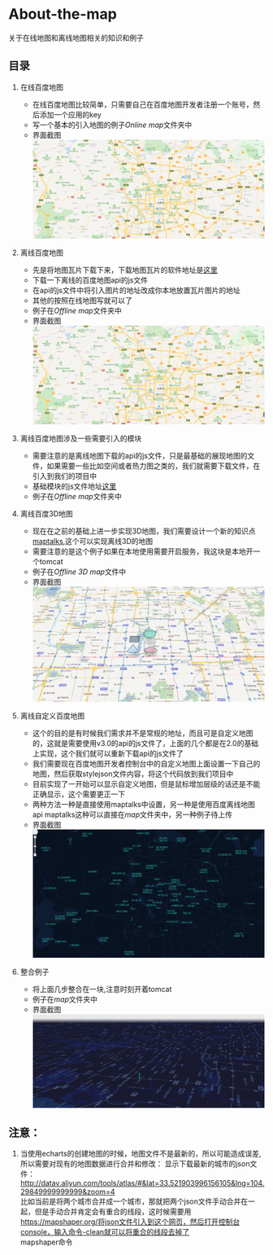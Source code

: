 # About-the-map
关于在线地图和离线地图相关的知识和例子  
## 目录
1. 在线百度地图  
    * 在线百度地图比较简单，只需要自己在百度地图开发者注册一个账号，然后添加一个应用的key  
    * 写一个基本的引入地图的例子*Online map*文件夹中
    * 界面截图
    ![在线百度地图](./img/Online-map.png)

2. 离线百度地图  
    * 先是将地图瓦片下载下来，下载地图瓦片的软件地址是[这里](https://github.com/jiazheng/BaiduMapTileCutter)
    * 下载一下离线的百度地图api的js文件  
    * 在api的js文件中将引入图片的地址改成你本地放置瓦片图片的地址  
    * 其他的按照在线地图写就可以了
    * 例子在*Offline map*文件夹中
    * 界面截图
    ![离线百度地图](./img/Online-map.png)

3. 离线百度地图涉及一些需要引入的模块  
    * 需要注意的是离线地图下载的api的js文件，只是最基础的展现地图的文件，如果需要一些比如空间或者热力图之类的，我们就需要下载文件，在引入到我们的项目中
    * 基础模块的js文件地址[这里](https://lbsyun.baidu.com/index.php?title=jspopular3.0/openlibrary)
    * 例子在*Offline map*文件夹中

4. 离线百度3D地图  
    * 现在在之前的基础上进一步实现3D地图，我们需要设计一个新的知识点[maptalks](http://maptalks.org/),这个可以实现离线3D的地图
    * 需要注意的是这个例子如果在本地使用需要开启服务，我这块是本地开一个tomcat
    * 例子在*Offline 3D map*文件中
    * 界面截图
    ![离线百度3D地图](./img/Offline-3D-map.png)

5. 离线自定义百度地图  
    * 这个的目的是有时候我们需求并不是常规的地址，而且可是自定义地图的，这就是需要使用v3.0的api的js文件了，上面的几个都是在2.0的基础上实现，这个我们就可以重新下载api的js文件了
    * 我们需要现在百度地图开发者控制台中的自定义地图上面设置一下自己的地图，然后获取stylejson文件内容，将这个代码放到我们项目中  
    * 目前实现了一开始可以显示自定义地图，但是鼠标增加层级的话还是不能正确显示，这个需要更正一下
    * 两种方法一种是直接使用maptalks中设置，另一种是使用百度离线地图api maptalks这种可以直接在*map*文件夹中，另一种例子待上传
    * 界面截图
    ![离线自定义百度地图](./img/Custom-map.png)
6. 整合例子
    * 将上面几步整合在一块,注意时刻开着tomcat
    * 例子在*map*文件夹中
    * 界面截图
    ![离线百度3D地图](./img/map.png)
    
## 注意：
1. 当使用echarts的创建地图的时候，地图文件不是最新的，所以可能造成误差,所以需要对现有的地图数据进行合并和修改：
    显示下载最新的城市的json文件：http://datav.aliyun.com/tools/atlas/#&lat=33.521903996156105&lng=104.29849999999999&zoom=4</br>
    比如当前是将两个城市合并成一个城市，那就把两个json文件手动合并在一起，但是手动合并肯定会有重合的线段，这时候需要用</br>
    https://mapshaper.org/将json文件引入到这个网页，然后打开控制台console，输入命令-clean就可以将重合的线段去掉了</br>
    mapshaper命令
